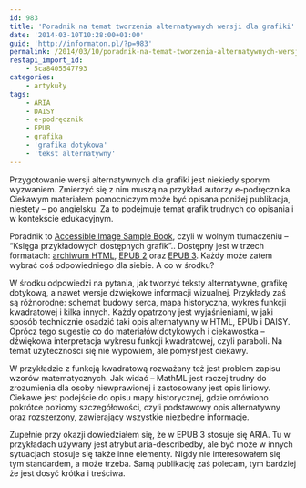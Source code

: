 ```yaml
---
id: 983
title: 'Poradnik na temat tworzenia alternatywnych wersji dla grafiki'
date: '2014-03-10T10:28:00+01:00'
guid: 'http://informaton.pl/?p=983'
permalink: /2014/03/10/poradnik-na-temat-tworzenia-alternatywnych-wersji-dla-grafiki/
restapi_import_id:
    - 5ca8405547793
categories:
    - artykuły
tags:
    - ARIA
    - DAISY
    - e-podręcznik
    - EPUB
    - grafika
    - 'grafika dotykowa'
    - 'tekst alternatywny'
---
```


Przygotowanie wersji alternatywnych dla grafiki jest niekiedy sporym wyzwaniem. Zmierzyć się z nim muszą na przykład autorzy e-podręcznika. Ciekawym materiałem pomocniczym może być opisana poniżej publikacja, niestety – po angielsku. Za to podejmuje temat grafik trudnych do opisania i w kontekście edukacyjnym.

Poradnik to [Accessible Image Sample Book](http://diagramcenter.org/standards-and-practices/accessible-image-sample-book.html), czyli w wolnym tłumaczeniu – “Księga przykładowych dostępnych grafik”.. Dostępny jest w trzech formatach: [archiwum HTML](http://diagramcenter.org/wp-content/uploads/2014/02/samplebook_html_020420141.zip), [EPUB 2](https://dl.dropboxusercontent.com/u/104703039/samplebook_epub2_final_02142014.epub) oraz [EPUB 3](https://dl.dropboxusercontent.com/u/104703039/samplebook_epub3_final_02142014.epub). Każdy może zatem wybrać coś odpowiedniego dla siebie. A co w środku?

W środku odpowiedzi na pytania, jak tworzyć teksty alternatywne, grafikę dotykową, a nawet wersje dźwiękowe informacji wizualnej. Przykłady zaś są różnorodne: schemat budowy serca, mapa historyczna, wykres funkcji kwadratowej i kilka innych. Każdy opatrzony jest wyjaśnieniami, w jaki sposób technicznie osadzić taki opis alternatywny w HTML, EPUb i DAISY. Oprócz tego sugestie co do materiałów dotykowych i ciekawostka – dźwiękowa interpretacja wykresu funkcji kwadratowej, czyli paraboli. Na temat użyteczności się nie wypowiem, ale pomysł jest ciekawy.

W przykładzie z funkcją kwadratową rozważany też jest problem zapisu wzorów matematycznych. Jak widać – MathML jest raczej trudny do zrozumienia dla osoby niewprawionej i zastosowany jest opis liniowy. Ciekawe jest podejście do opisu mapy historycznej, gdzie omówiono pokrótce poziomy szczegółowości, czyli podstawowy opis alternatywny oraz rozszerzony, zawierający wszystkie niezbędne informacje.

Zupełnie przy okazji dowiedziałem się, że w EPUB 3 stosuje się ARIA. Tu w przykładach używany jest atrybut aria-describedby, ale być może w innych sytuacjach stosuje się także inne elementy. Nigdy nie interesowałem się tym standardem, a może trzeba. Samą publikację zaś polecam, tym bardziej że jest dosyć krótka i treściwa.
